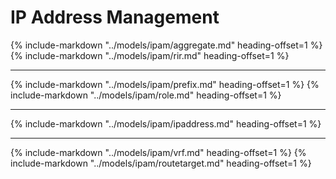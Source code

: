 # IP Address Management

{%
    include-markdown "../models/ipam/aggregate.md"
    heading-offset=1
%}
{%
    include-markdown "../models/ipam/rir.md"
    heading-offset=1
%}

---

{%
    include-markdown "../models/ipam/prefix.md"
    heading-offset=1
%}
{%
    include-markdown "../models/ipam/role.md"
    heading-offset=1
%}

---

{%
    include-markdown "../models/ipam/ipaddress.md"
    heading-offset=1
%}

---

{%
    include-markdown "../models/ipam/vrf.md"
    heading-offset=1
%}
{%
    include-markdown "../models/ipam/routetarget.md"
    heading-offset=1
%}
